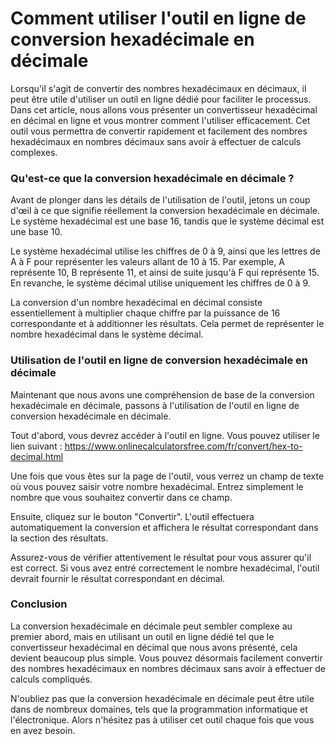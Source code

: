 Comment utiliser l'outil en ligne de conversion hexadécimale en décimale
========================================================================

Lorsqu'il s'agit de convertir des nombres hexadécimaux en décimaux, il peut être utile d'utiliser un outil en ligne dédié pour faciliter le processus. Dans cet article, nous allons vous présenter un convertisseur hexadécimal en décimal en ligne et vous montrer comment l'utiliser efficacement. Cet outil vous permettra de convertir rapidement et facilement des nombres hexadécimaux en nombres décimaux sans avoir à effectuer de calculs complexes.

### Qu'est-ce que la conversion hexadécimale en décimale ?

Avant de plonger dans les détails de l'utilisation de l'outil, jetons un coup d'œil à ce que signifie réellement la conversion hexadécimale en décimale. Le système hexadécimal est une base 16, tandis que le système décimal est une base 10.

Le système hexadécimal utilise les chiffres de 0 à 9, ainsi que les lettres de A à F pour représenter les valeurs allant de 10 à 15. Par exemple, A représente 10, B représente 11, et ainsi de suite jusqu'à F qui représente 15. En revanche, le système décimal utilise uniquement les chiffres de 0 à 9.

La conversion d'un nombre hexadécimal en décimal consiste essentiellement à multiplier chaque chiffre par la puissance de 16 correspondante et à additionner les résultats. Cela permet de représenter le nombre hexadécimal dans le système décimal.

### Utilisation de l'outil en ligne de conversion hexadécimale en décimale

Maintenant que nous avons une compréhension de base de la conversion hexadécimale en décimale, passons à l'utilisation de l'outil en ligne de conversion hexadécimale en décimale.

Tout d'abord, vous devrez accéder à l'outil en ligne. Vous pouvez utiliser le lien suivant : <https://www.onlinecalculatorsfree.com/fr/convert/hex-to-decimal.html>

Une fois que vous êtes sur la page de l'outil, vous verrez un champ de texte où vous pouvez saisir votre nombre hexadécimal. Entrez simplement le nombre que vous souhaitez convertir dans ce champ.

Ensuite, cliquez sur le bouton "Convertir". L'outil effectuera automatiquement la conversion et affichera le résultat correspondant dans la section des résultats.

Assurez-vous de vérifier attentivement le résultat pour vous assurer qu'il est correct. Si vous avez entré correctement le nombre hexadécimal, l'outil devrait fournir le résultat correspondant en décimal.

### Conclusion

La conversion hexadécimale en décimale peut sembler complexe au premier abord, mais en utilisant un outil en ligne dédié tel que le convertisseur hexadécimal en décimal que nous avons présenté, cela devient beaucoup plus simple. Vous pouvez désormais facilement convertir des nombres hexadécimaux en nombres décimaux sans avoir à effectuer de calculs compliqués.

N'oubliez pas que la conversion hexadécimale en décimale peut être utile dans de nombreux domaines, tels que la programmation informatique et l'électronique. Alors n'hésitez pas à utiliser cet outil chaque fois que vous en avez besoin.